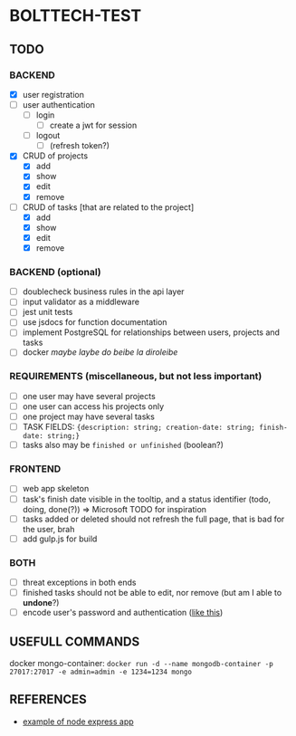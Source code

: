 # BOLTTECH-TEST

## TODO

### BACKEND

- [x] user registration
- [ ] user authentication
  - [ ] login
    - [ ] create a jwt for session
  - [ ] logout
    - [ ] (refresh token?)
- [x] CRUD of projects
  - [x] add
  - [x] show
  - [x] edit
  - [x] remove
- [ ] CRUD of tasks [that are related to the project]
  - [x] add
  - [x] show
  - [x] edit
  - [x] remove

### BACKEND (optional)

- [ ] doublecheck business rules in the api layer
- [ ] input validator as a middleware
- [ ] jest unit tests
- [ ] use jsdocs for function documentation
- [ ] implement PostgreSQL for relationships between users, projects and tasks
- [ ] docker *maybe laybe do beibe la diroleibe*

### REQUIREMENTS (miscellaneous, but not less important)

- [ ] one user may have several projects
- [ ] one user can access his projects only
- [ ] one project may have several tasks
- [ ] TASK FIELDS: ``{description: string; creation-date: string; finish-date: string;}``
- [ ] tasks also may be ``finished or unfinished`` (boolean?)

### FRONTEND

- [ ] web app skeleton
- [ ] task's finish date visible in the tooltip, and a status identifier (todo, doing, done(?)) => Microsoft TODO for inspiration
- [ ] tasks added or deleted should not refresh the full page, that is bad for the user, brah
- [ ] add gulp.js for build

### BOTH

- [ ] threat exceptions in both ends
- [ ] finished tasks should not be able to edit, nor remove (but am I able to **undone**?)
- [ ] encode user's password and authentication ([like this](https://cloud.google.com/blog/products/identity-security/account-authentication-and-password-management-best-practices))

## USEFULL COMMANDS

docker mongo-container: ``docker run -d --name mongodb-container -p 27017:27017 -e admin=admin -e 1234=1234 mongo``

## REFERENCES

- [example of node express app](https://github.com/gothinkster/node-express-realworld-example-app)
